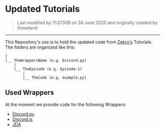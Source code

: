 # Updated Tutorials
> Last modified by 7h3730B on 24.June 2020 and originally created by Snowland 
---

This Repository's use is to hold the updated code from [Zekro's](https://www.youtube.com/user/Zekrommaster110) Tutorials.  
The folders are organized like this:

```
|
|__ TheWrappersName (e.g. Discord.py)
    |
    |__ TheEpisode (e.g. Episode-1)
        |
        |__ TheCode (e.g. example.py)
```

## Used Wrappers
At the moment we provide code for the following Wrappers:
- [Discord.py](https://github.com/Rapptz/discord.py) 
- [Discord.js](https://github.com/discordjs/discord.js) 
- [JDA](https://github.com/DV8FromTheWorld/JDA) 
